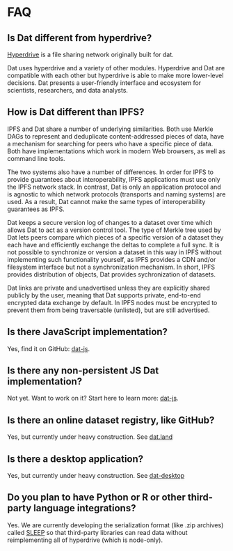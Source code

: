 # FAQ

## Is Dat different from hyperdrive?

[Hyperdrive](http://github.com/mafintosh/hyperdrive) is a file sharing network originally built for dat.

Dat uses hyperdrive and a variety of other modules. Hyperdrive and Dat are compatible with each other but hyperdrive is able to make more lower-level decisions. Dat presents a user-friendly interface and ecosystem for scientists, researchers, and data analysts.

## How is Dat different than IPFS?

IPFS and Dat share a number of underlying similarities. Both use Merkle DAGs to represent and deduplicate content-addressed pieces of data, have a mechanism for searching for peers who have a specific piece of data. Both have implementations which work in modern Web browsers, as well as command line tools.

The two systems also have a number of differences. In order for IPFS to provide guarantees about interoperability, IPFS applications must use only the IPFS network stack. In contrast, Dat is only an application protocol and is agnostic to which network protocols (transports and naming systems) are used. As a result, Dat cannot make the same types of interoperability guarantees as IPFS.

Dat keeps a secure version log of changes to a dataset over time which allows Dat to act as a version control tool. The type of Merkle tree used by Dat lets peers compare which pieces of a specific version of a dataset they each have and efficiently exchange the deltas to complete a full sync. It is not possible to synchronize or version a dataset in this way in IPFS without implementing such functionality yourself, as IPFS provides a CDN and/or filesystem interface but not a synchronization mechanism. In short, IPFS provides distribution of objects, Dat provides sychronization of datasets.

Dat links are private and unadvertised unless they are explicitly shared publicly by the user, meaning that Dat supports private, end-to-end encrypted data exchange by default. In IPFS nodes must be encrypted to prevent them from being traversable (unlisted), but are still advertised.

## Is there JavaScript implementation?

Yes, find it on GitHub: [dat-js](http://github.com/joehand/dat-js).

## Is there any non-persistent JS Dat implementation?

Not yet. Want to work on it? Start here to learn more: [dat-js](http://github.com/joehand/dat-js).

## Is there an online dataset registry, like GitHub?

Yes, but currently under heavy construction. See [dat.land](http://github.com/datproject/dat.land)

## Is there a desktop application?

Yes, but currently under heavy construction. See [dat-desktop](http://github.com/juliangruber/dat-desktop)

## Do you plan to have Python or R or other third-party language integrations?

Yes. We are currently developing the serialization format (like .zip archives) called [SLEEP](/sleep) so that third-party libraries can read data without reimplementing all of hyperdrive (which is node-only).
